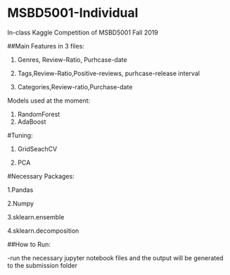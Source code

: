 # MSBD5001-Individual
In-class Kaggle Competition of MSBD5001 Fall 2019

##Main Features in 3 files:

1. Genres, Review-Ratio, Purhcase-date

2. Tags,Review-Ratio,Positive-reviews, purhcase-release interval

3. Categories,Review-ratio,Purchase-date

Models used at the moment:
1. RandomForest
2. AdaBoost

#Tuning:

1. GridSeachCV

2. PCA


#Necessary Packages:

1.Pandas

2.Numpy

3.sklearn.ensemble

4.sklearn.decomposition


##How to Run:

-run the necessary jupyter notebook files and the output will be generated to the submission folder
